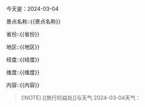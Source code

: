 今天是：2024-03-04

景点名称::{{景点名称}}

省份::{{省份}}

地区::{{地区}}

经度::{{经度}}

维度::{{维度}}

内容::{{内容}}



> [!NOTE] [[旅行的益处]]与天气
2024-03-04天气：
